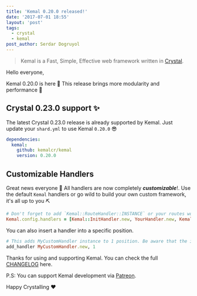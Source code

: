 ```yaml
---
title: 'Kemal 0.20.0 released!'
date: '2017-07-01 18:55'
layout: 'post'
tags:
  - crystal
  - kemal
post_author: Serdar Dogruyol
---
```


>Kemal is a Fast, Simple, Effective web framework written in [Crystal](https://crystal-lang.org/).

Hello everyone,

Kemal 0.20.0 is here :tada: This release brings more modularity and performance :rocket:

## Crystal 0.23.0 support ✨

The latest Crystal 0.23.0 release is already supported by Kemal. Just update your `shard.yml` to use Kemal `0.20.0` :sunglasses:

```yml
dependencies:
  kemal:
    github: kemalcr/kemal
    version: 0.20.0
```

## Customizable Handlers

Great news everyone 🎉 All handlers are now completely ***customizable***!. Use the default `Kemal` handlers or go wild to build your own custom framework, it's all up to you ⛏

```ruby
# Don't forget to add `Kemal::RouteHandler::INSTANCE` or your routes won't work!
Kemal.config.handlers = [Kemal::InitHandler.new, YourHandler.new, Kemal::RouteHandler::INSTANCE]
```

You can also insert a handler into a specific position.

```ruby
# This adds MyCustomHandler instance to 1 position. Be aware that the index starts from 0.
add_handler MyCustomHandler.new, 1
```

Thanks for using and supporting Kemal. You can check the full [CHANGELOG](https://github.com/kemalcr/kemal/releases/tag/v0.20.0) here.

P.S: You can support Kemal development via [Patreon](https://www.patreon.com/sdogruyol).

Happy Crystalling :heart:
